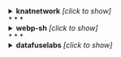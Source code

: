 
<details><summary><b>knatnetwork</b> <i>[click to show]</i></summary>
<div>

```
    
+--------------------------------+---------------+--------------------+--------------------------+------------------------+
| Repo                           | Total Runtime | Workflow Name      | Workflow Average Runtime | Workflow Total Runtime |
+--------------------------------+---------------+--------------------+--------------------------+------------------------+
| knatnetwork/g2ww-serverless    | 0.0 mins      |                    |                          |                        |
| knatnetwork/g2fs-serverless    | 0.0 mins      |                    |                          |                        |
| knatnetwork/github-runner      | 177.08 mins   |                    |                          |                        |
|                                |               | Build Runner Image | 177.08 mins              | 177.08 mins            |
| knatnetwork/github-runner-kms  | 0.0 mins      |                    |                          |                        |
|                                |               | Build Image        | 0.0 mins                 | 0.0 mins               |
| knatnetwork/clickhouse-builder | 0.0 mins      |                    |                          |                        |
|                                |               | Build Image        | 0.0 mins                 | 0.0 mins               |
| knatnetwork/clickhouse-server  | 0.0 mins      |                    |                          |                        |
|                                |               | Build Image        | 0.0 mins                 | 0.0 mins               |
+--------------------------------+---------------+--------------------+--------------------------+------------------------+

```
</div>
</details>
* * *
    

<details><summary><b>webp-sh</b> <i>[click to show]</i></summary>
<div>

```
    
Error: {'total_count': 0, 'workflow_runs': []}
Error: {'total_count': 0, 'workflow_runs': []}
+----------------------------+---------------+---------------------------------+--------------------------+------------------------+
| Repo                       | Total Runtime | Workflow Name                   | Workflow Average Runtime | Workflow Total Runtime |
+----------------------------+---------------+---------------------------------+--------------------------+------------------------+
| webp-sh/webp_server_node   | 0.0 mins      |                                 |                          |                        |
| webp-sh/webp_server_go     | 98.45 mins    |                                 |                          |                        |
|                            |               | CI check on every PR            | 4.03 mins                | 12.08 mins             |
|                            |               | CodeQL                          | 2.04 mins                | 20.42 mins             |
|                            |               | Release Binaries                | 0.0 mins                 | 0.0 mins               |
|                            |               | Build and release docker images | 21.98 mins               | 65.95 mins             |
| webp-sh/webp               | 0.0 mins      |                                 |                          |                        |
| webp-sh/webp_server_python | 0.0 mins      |                                 |                          |                        |
| webp-sh/webp_server_java   | 0.0 mins      |                                 |                          |                        |
|                            |               | No workflow name(why?)          | 0.0 mins                 | 0.0 mins               |
| webp-sh/fiber              | 0.0 mins      |                                 |                          |                        |
| webp-sh/gowebp             | 0.0 mins      |                                 |                          |                        |
| webp-sh/go-avif            | 0.0 mins      |                                 |                          |                        |
| webp-sh/docs.webp.sh       | 0.0 mins      |                                 |                          |                        |
+----------------------------+---------------+---------------------------------+--------------------------+------------------------+

```
</div>
</details>
* * *
    

<details><summary><b>datafuselabs</b> <i>[click to show]</i></summary>
<div>

```
    
Error: {'total_count': 0, 'workflow_runs': []}

<details><summary><b>pingcap</b> <i>[click to show]</i></summary>
<div>

```
    
Error: {'message': 'Server Error'}
Error: {'message': 'Server Error'}
Error: {'total_count': 0, 'workflow_runs': []}
Error: {'total_count': 0, 'workflow_runs': []}
Error: {'total_count': 0, 'workflow_runs': []}
+------------------------------------+---------------+------------------------------------------------------+--------------------------+------------------------+
| Repo                               | Total Runtime | Workflow Name                                        | Workflow Average Runtime | Workflow Total Runtime |
+------------------------------------+---------------+------------------------------------------------------+--------------------------+------------------------+
| pingcap/mp                         | 0.0 mins      |                                                      |                          |                        |
| pingcap/tpcc-mysql                 | 0.0 mins      |                                                      |                          |                        |
| pingcap/go-themis                  | 0.0 mins      |                                                      |                          |                        |
| pingcap/sqllogictest               | 0.0 mins      |                                                      |                          |                        |
| pingcap/check                      | 0.0 mins      |                                                      |                          |                        |
| pingcap/tidb-lmdb                  | 0.0 mins      |                                                      |                          |                        |
| pingcap/tidb                       | 3610.45 mins  |                                                      |                          |                        |
|                                    |               | BR & Lightning build                                 | 0.0 mins                 | 0.0 mins               |
|                                    |               | BR / Compatibility Test                              | 12.63 mins               | 12.63 mins             |
|                                    |               | BR & Lightning                                       | 0.96 mins                | 614.12 mins            |
|                                    |               | Dumpling                                             | 8.67 mins                | 2601.2 mins            |
|                                    |               | Pessimistic Tests                                    | 0.0 mins                 | 0.0 mins               |
|                                    |               | misc                                                 | 2.91 mins                | 305.6 mins             |
|                                    |               | Leaked Secrets Scan                                  | 0.0 mins                 | 0.0 mins               |
| pingcap/tidb-bench                 | 0.0 mins      |                                                      |                          |                        |
| pingcap/go-hbase                   | 0.0 mins      |                                                      |                          |                        |
| pingcap/tso                        | 0.0 mins      |                                                      |                          |                        |
| pingcap/themis                     | 0.0 mins      |                                                      |                          |                        |
| pingcap/mysqlrelay                 | 0.0 mins      |                                                      |                          |                        |
| pingcap/weekly                     | 0.0 mins      |                                                      |                          |                        |
| pingcap/tipb                       | 80.87 mins    |                                                      |                          |                        |
|                                    |               | Unit Test                                            | 5.39 mins                | 80.87 mins             |
| pingcap/kvproto                    | 699.87 mins   |                                                      |                          |                        |
|                                    |               | C++ Test                                             | 4.56 mins                | 260.12 mins            |
|                                    |               | Golang Test                                          | 1.27 mins                | 72.38 mins             |
|                                    |               | Rust Test                                            | 6.45 mins                | 367.37 mins            |
| pingcap/etcdv3-gateway             | 0.0 mins      |                                                      |                          |                        |
| pingcap/mpdriver                   | 0.0 mins      |                                                      |                          |                        |
| pingcap/logo                       | 0.0 mins      |                                                      |                          |                        |
| pingcap/goyacc                     | 0.0 mins      |                                                      |                          |                        |
| pingcap/goleveldb                  | 0.0 mins      |                                                      |                          |                        |
| pingcap/docs                       | 3327.2 mins   |                                                      |                          |                        |
|                                    |               | Upload media files to Qiniu when they change         | 0.46 mins                | 3.68 mins              |
|                                    |               | Assign to Project                                    | 0.0 mins                 | 0.0 mins               |
|                                    |               | Trigger docs site update                             | 0.19 mins                | 45.63 mins             |
|                                    |               | external-link-check                                  | 0.0 mins                 | 0.0 mins               |
|                                    |               | Automatic Rebase                                     | 0.0 mins                 | 0.0 mins               |
|                                    |               | ci                                                   | 3.33 mins                | 2627.03 mins           |
|                                    |               | Links                                                | 3.51 mins                | 17.57 mins             |
|                                    |               | bot                                                  | 0.77 mins                | 16.83 mins             |
|                                    |               | cron                                                 | 1.23 mins                | 36.98 mins             |
|                                    |               | Links (Fail Fast)                                    | 0.41 mins                | 302.37 mins            |
|                                    |               | Prevent Deletion                                     | 0.35 mins                | 277.1 mins             |
|                                    |               | Pull Request Labeler                                 | 0.0 mins                 | 0.0 mins               |
| pingcap/docs-cn                    | 4332.42 mins  |                                                      |                          |                        |
|                                    |               | Upload media files to Qiniu when they change         | 0.52 mins                | 1.57 mins              |
|                                    |               | Assign to Project                                    | 0.0 mins                 | 0.0 mins               |
|                                    |               | Trigger docs site update                             | 0.18 mins                | 39.95 mins             |
|                                    |               | external-link-check                                  | 0.0 mins                 | 0.0 mins               |
|                                    |               | Automatic Rebase                                     | 0.04 mins                | 4.38 mins              |
|                                    |               | ci                                                   | 4.15 mins                | 3655.62 mins           |
|                                    |               | Links                                                | 2.59 mins                | 12.97 mins             |
|                                    |               | Flush All PDF                                        | 0.25 mins                | 0.98 mins              |
|                                    |               | Links (Fail Fast)                                    | 0.38 mins                | 317.37 mins            |
|                                    |               | Prevent Deletion                                     | 0.34 mins                | 298.92 mins            |
|                                    |               | Flush PDF by Version                                 | 0.22 mins                | 0.67 mins              |
| pingcap/tidb-binlog                | 0.0 mins      |                                                      |                          |                        |
| pingcap/sqlgram                    | 0.0 mins      |                                                      |                          |                        |
| pingcap/mydumper                   | 0.0 mins      |                                                      |                          |                        |
| pingcap/blog                       | 0.0 mins      |                                                      |                          |                        |
|                                    |               | ci                                                   | 0.0 mins                 | 0.0 mins               |
|                                    |               | Repsitory dispatch workflow from blog                | 0.0 mins                 | 0.0 mins               |
|                                    |               | Links                                                | 0.0 mins                 | 0.0 mins               |
|                                    |               | Upload media files to Qiniu and Aws when they change | 0.0 mins                 | 0.0 mins               |
|                                    |               | Merge Schedule                                       | 0.0 mins                 | 0.0 mins               |
|                                    |               | links                                                | 0.0 mins                 | 0.0 mins               |
| pingcap/tidb-ansible               | 0.0 mins      |                                                      |                          |                        |
| pingcap/rust-protobuf              | 0.0 mins      |                                                      |                          |                        |
| pingcap/grpc-rust                  | 0.0 mins      |                                                      |                          |                        |
| pingcap/mybatis-3                  | 0.0 mins      |                                                      |                          |                        |
| pingcap/blog-cn                    | 0.0 mins      |                                                      |                          |                        |
|                                    |               | ci                                                   | 0.0 mins                 | 0.0 mins               |
|                                    |               | Repsitory dispatch workflow from blog-cn             | 0.0 mins                 | 0.0 mins               |
|                                    |               | Upload media files to Qiniu and Aws when they change | 0.0 mins                 | 0.0 mins               |
| pingcap/tikv-client-lib-java       | 0.0 mins      |                                                      |                          |                        |
| pingcap/tispark                    | 2005.73 mins  |                                                      |                          |                        |
|                                    |               | TLS test                                             | 11.27 mins               | 394.58 mins            |
|                                    |               | alter-primary-key-false-test                         | 9.13 mins                | 319.65 mins            |
|                                    |               | Update changelog manually                            | 0.0 mins                 | 0.0 mins               |
|                                    |               | CodeQL                                               | 14.4 mins                | 576.2 mins             |
|                                    |               | Follower Read test                                   | 9.23 mins                | 323.12 mins            |
|                                    |               | Close inactive issues                                | 0.24 mins                | 7.15 mins              |
|                                    |               | License checker                                      | 1.12 mins                | 52.45 mins             |
|                                    |               | .github/workflows/license-checker-config.yml         | 0.0 mins                 | 0.0 mins               |
|                                    |               | verify                                               | 7.08 mins                | 332.58 mins            |
| pingcap/octopus                    | 0.0 mins      |                                                      |                          |                        |
| pingcap/tidb-tools                 | 0.0 mins      |                                                      |                          |                        |
| pingcap/grpc                       | 0.0 mins      |                                                      |                          |                        |
|                                    |               | PR AutoFix                                           | 0.0 mins                 | 0.0 mins               |
|                                    |               | No workflow name(why?)                               | 0.0 mins                 | 0.0 mins               |
| pingcap/jepsen                     | 0.0 mins      |                                                      |                          |                        |
| pingcap/kubeadm-dind-cluster       | 0.0 mins      |                                                      |                          |                        |
| pingcap/chaos                      | 0.0 mins      |                                                      |                          |                        |
| pingcap/meetup                     | 0.0 mins      |                                                      |                          |                        |
|                                    |               | No workflow name(why?)                               | 0.0 mins                 | 0.0 mins               |
| pingcap/mysqlx-driver              | 0.0 mins      |                                                      |                          |                        |
| pingcap/campaign                   | 0.0 mins      |                                                      |                          |                        |
| pingcap/community                  | 0.0 mins      |                                                      |                          |                        |
| pingcap/tidb-lightning             | 0.0 mins      |                                                      |                          |                        |
| pingcap/tidb-ctl                   | 0.0 mins      |                                                      |                          |                        |
|                                    |               | Go                                                   | 0.0 mins                 | 0.0 mins               |
| pingcap/tidb-inspect-tools         | 0.0 mins      |                                                      |                          |                        |
| pingcap/tidb-vision                | 0.0 mins      |                                                      |                          |                        |
| pingcap/thirdparty-ops             | 0.0 mins      |                                                      |                          |                        |
| pingcap/tla-plus                   | 0.0 mins      |                                                      |                          |                        |
| pingcap/tidb-docker-compose        | 0.0 mins      |                                                      |                          |                        |
| pingcap/go-ycsb                    | 9.25 mins     |                                                      |                          |                        |
|                                    |               | Docker Image CI                                      | 2.42 mins                | 4.85 mins              |
|                                    |               | Publish artifacts to github release                  | 0.0 mins                 | 0.0 mins               |
|                                    |               | Go                                                   | 2.2 mins                 | 4.4 mins               |
| pingcap/tispark-test-data          | 0.0 mins      |                                                      |                          |                        |
| pingcap/murmur3                    | 0.0 mins      |                                                      |                          |                        |
| pingcap/oasis                      | 0.0 mins      |                                                      |                          |                        |
| pingcap/tidb-insight               | 0.0 mins      |                                                      |                          |                        |
|                                    |               | testbuild                                            | 0.0 mins                 | 0.0 mins               |
|                                    |               | release                                              | 0.0 mins                 | 0.0 mins               |
|                                    |               | reprotest                                            | 0.0 mins                 | 0.0 mins               |
| pingcap/badger                     | 0.0 mins      |                                                      |                          |                        |
| pingcap/tidb-operator              | 4774.4 mins   |                                                      |                          |                        |
|                                    |               | No workflow name(why?)                               | 0.0 mins                 | 0.0 mins               |
|                                    |               | .github/workflows/cd.yml                             | 0.0 mins                 | 0.0 mins               |
|                                    |               | chaos                                                | 22.24 mins               | 2290.88 mins           |
|                                    |               | ci                                                   | 19.35 mins               | 2476.18 mins           |
|                                    |               | Close stale issues/prs                               | 0.24 mins                | 7.33 mins              |
| pingcap/vldb-boss-2018             | 0.0 mins      |                                                      |                          |                        |
| pingcap/errors                     | 0.0 mins      |                                                      |                          |                        |
| pingcap/errcode                    | 0.0 mins      |                                                      |                          |                        |
| pingcap/tidb-engine-ext            | 3528.37 mins  |                                                      |                          |                        |
|                                    |               | Pull Request CI                                      | 0.0 mins                 | 0.0 mins               |
|                                    |               | License checker                                      | 0.0 mins                 | 0.0 mins               |
| pingcap/tidb-academy-labs          | 0.0 mins      |                                                      |                          |                        |
| pingcap/parser                     | 0.0 mins      |                                                      |                          |                        |
|                                    |               | Go                                                   | 0.0 mins                 | 0.0 mins               |
| pingcap/benchmarksql               | 0.0 mins      |                                                      |                          |                        |
| pingcap/gofail                     | 0.0 mins      |                                                      |                          |                        |
| pingcap/work-reporter              | 0.0 mins      |                                                      |                          |                        |
| pingcap/dm                         | 0.0 mins      |                                                      |                          |                        |
|                                    |               | Test binlog 999999                                   | 0.0 mins                 | 0.0 mins               |
|                                    |               | chaos                                                | 0.0 mins                 | 0.0 mins               |
|                                    |               | Build & Lint                                         | 0.0 mins                 | 0.0 mins               |
|                                    |               | Upgrade via TiUP                                     | 0.0 mins                 | 0.0 mins               |
|                                    |               | Upstream database switch                             | 0.0 mins                 | 0.0 mins               |
| pingcap/talent-plan                | 0.0 mins      |                                                      |                          |                        |
| pingcap/log                        | 0.0 mins      |                                                      |                          |                        |
|                                    |               | Audit License                                        | 0.0 mins                 | 0.0 mins               |
|                                    |               | Unit Test                                            | 0.0 mins                 | 0.0 mins               |
| pingcap/tiflash                    | 0.0 mins      |                                                      |                          |                        |
|                                    |               | .github/workflows/assign_project.yml                 | 0.0 mins                 | 0.0 mins               |
| pingcap/poco                       | 0.0 mins      |                                                      |                          |                        |
| pingcap/capnproto                  | 0.0 mins      |                                                      |                          |                        |
| pingcap/boost-extra                | 0.0 mins      |                                                      |                          |                        |
| pingcap/kdt                        | 0.0 mins      |                                                      |                          |                        |
| pingcap/failpoint                  | 0.0 mins      |                                                      |                          |                        |
|                                    |               | Go                                                   | 0.0 mins                 | 0.0 mins               |
|                                    |               | Build & Test                                         | 0.0 mins                 | 0.0 mins               |
| pingcap/tidb-datanucleus-adapter   | 0.0 mins      |                                                      |                          |                        |
| pingcap/homebrew-brew              | 0.0 mins      |                                                      |                          |                        |
| pingcap/tidb-cloud-backup          | 0.0 mins      |                                                      |                          |                        |
| pingcap/tidiff                     | 0.0 mins      |                                                      |                          |                        |
| pingcap/fn                         | 0.0 mins      |                                                      |                          |                        |
| pingcap/diag                       | 0.0 mins      |                                                      |                          |                        |
|                                    |               | reprotest                                            | 0.0 mins                 | 0.0 mins               |
|                                    |               | static-tests                                         | 0.0 mins                 | 0.0 mins               |
| pingcap/sqlsmith                   | 0.0 mins      |                                                      |                          |                        |
| pingcap/public_bi_benchmark        | 0.0 mins      |                                                      |                          |                        |
| pingcap/tispark-test               | 0.0 mins      |                                                      |                          |                        |
| pingcap/monitoring                 | 0.0 mins      |                                                      |                          |                        |
| pingcap/presentations              | 0.0 mins      |                                                      |                          |                        |
| pingcap/tiflow                     | 75742.0 mins  |                                                      |                          |                        |
|                                    |               | Auto Assign to Bugs and Questions                    | 0.26 mins                | 92.47 mins             |
|                                    |               | avro-ntegration-tests                                | 0.0 mins                 | 0.0 mins               |
|                                    |               | canalJson-integration-tests                          | 0.0 mins                 | 0.0 mins               |
|                                    |               | canal-integration-tests                              | 0.0 mins                 | 0.0 mins               |
|                                    |               | Check & Build                                        | 0.0 mins                 | 0.0 mins               |
|                                    |               | Dataflow Engine Chaos                                | 28.85 mins               | 6059.02 mins           |
|                                    |               | Dataflow Engine Image                                | 0.0 mins                 | 0.0 mins               |
|                                    |               | Dataflow engine unit test                            | 0.0 mins                 | 0.0 mins               |
|                                    |               | DM Binlog 999999                                     | 14.39 mins               | 3021.08 mins           |
|                                    |               | DM Chaos                                             | 23.55 mins               | 4945.18 mins           |
|                                    |               | DM Web UI Lint                                       | 0.0 mins                 | 0.0 mins               |
|                                    |               | Upstream Database Switch                             | 15.95 mins               | 3350.32 mins           |
|                                    |               | Design Docs Lint                                     | 0.37 mins                | 7.37 mins              |
|                                    |               | integration-tests                                    | 0.0 mins                 | 0.0 mins               |
|                                    |               | mysql-integration-tests                              | 0.0 mins                 | 0.0 mins               |
|                                    |               | oldValue-integration-tests                           | 0.0 mins                 | 0.0 mins               |
|                                    |               | RFCs Lint                                            | 0.0 mins                 | 0.0 mins               |
|                                    |               | CDC Canal-JSON-Extension Tests                       | 0.0 mins                 | 0.0 mins               |
|                                    |               | CDC Integration Tests                                | 17.21 mins               | 7399.22 mins           |
|                                    |               | unit-test                                            | 0.0 mins                 | 0.0 mins               |
|                                    |               | Upgrade DM via TiUP                                  | 200.63 mins              | 42131.73 mins          |
| pingcap/br                         | 0.0 mins      |                                                      |                          |                        |
|                                    |               | build                                                | 0.0 mins                 | 0.0 mins               |
|                                    |               | compatibility-test                                   | 0.0 mins                 | 0.0 mins               |
| pingcap/go-randgen                 | 0.0 mins      |                                                      |                          |                        |
| pingcap/k8s-fluent-bit-stackdriver | 0.0 mins      |                                                      |                          |                        |
| pingcap/advanced-statefulset       | 445.93 mins   |                                                      |                          |                        |
|                                    |               | ci                                                   | 14.86 mins               | 445.93 mins            |
|                                    |               | release                                              | 0.0 mins                 | 0.0 mins               |
| pingcap/style-guide                | 0.0 mins      |                                                      |                          |                        |
| pingcap/go-tpc                     | 0.0 mins      |                                                      |                          |                        |
|                                    |               | release                                              | 0.0 mins                 | 0.0 mins               |
|                                    |               | workflow                                             | 0.0 mins                 | 0.0 mins               |
| pingcap/kops                       | 0.0 mins      |                                                      |                          |                        |
| pingcap/sysutil                    | 3.17 mins     |                                                      |                          |                        |
|                                    |               | Test                                                 | 0.79 mins                | 3.17 mins              |
| pingcap/discourse                  | 0.0 mins      |                                                      |                          |                        |
|                                    |               | (experimental) Ember CLI tests (core)                | 0.0 mins                 | 0.0 mins               |
|                                    |               | Linting                                              | 0.0 mins                 | 0.0 mins               |
|                                    |               | Tests                                                | 0.0 mins                 | 0.0 mins               |
| pingcap/discourse-chat-integration | 0.0 mins      |                                                      |                          |                        |
| pingcap/discourse_docker           | 0.0 mins      |                                                      |                          |                        |
| pingcap/tidb-helper                | 0.0 mins      |                                                      |                          |                        |
| pingcap/dumpling                   | 0.0 mins      |                                                      |                          |                        |
|                                    |               | Go                                                   | 0.0 mins                 | 0.0 mins               |
+------------------------------------+---------------+------------------------------------------------------+--------------------------+------------------------+

```
</div>
</details>
* * *
    

<details><summary><b>tgbot-collection</b> <i>[click to show]</i></summary>
<div>

```
    
Error: {'message': 'Server Error'}
Error: {'total_count': 0, 'workflow_runs': []}
